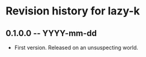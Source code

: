# Revision history for lazy-k

## 0.1.0.0 -- YYYY-mm-dd

* First version. Released on an unsuspecting world.
